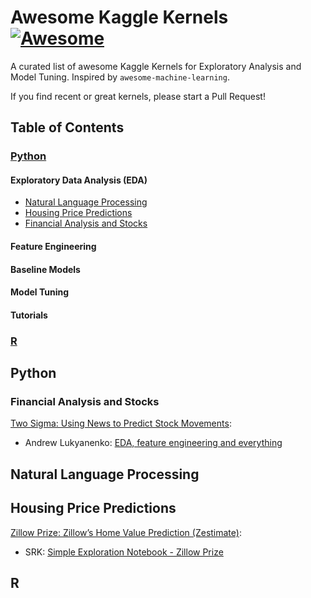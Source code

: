 # Awesome Kaggle Kernels [![Awesome](https://cdn.rawgit.com/sindresorhus/awesome/d7305f38d29fed78fa85652e3a63e154dd8e8829/media/badge.svg)](https://github.com/sindresorhus/awesome)

A curated list of awesome Kaggle Kernels for Exploratory Analysis and Model Tuning. Inspired by `awesome-machine-learning`.

If you find recent or great kernels, please start a Pull Request!

## Table of Contents

### [Python](#python)
#### Exploratory Data Analysis (EDA)
- [Natural Language Processing](#natural-language-processing)
- [Housing Price Predictions](#housing-price-predictions)
- [Financial Analysis and Stocks](#financial-analysis-and-stocks)

#### Feature Engineering

#### Baseline Models

#### Model Tuning

#### Tutorials

### [R](#r)



<a name="python"></a>
## Python

<a name="python-financial-analysis-and-stocks"></a>
### Financial Analysis and Stocks

[Two Sigma: Using News to Predict Stock Movements](https://www.kaggle.com/c/two-sigma-financial-news):
* Andrew Lukyanenko: [EDA, feature engineering and everything](https://www.kaggle.com/artgor/eda-feature-engineering-and-everything)


<a name="python-natural-language-processing"></a>
## Natural Language Processing

<a name="python-housing-price-predictions"></a>
## Housing Price Predictions

[Zillow Prize: Zillow’s Home Value Prediction (Zestimate)](https://www.kaggle.com/c/zillow-prize-1):
* SRK: [Simple Exploration Notebook - Zillow Prize](https://www.kaggle.com/sudalairajkumar/simple-exploration-notebook-zillow-prize)


<a name="r"></a>
## R
